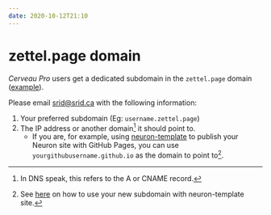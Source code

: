 ```yaml
---
date: 2020-10-12T21:10
---
```


# zettel.page domain

*Cerveau Pro* users get a dedicated subdomain in the `zettel.page` domain ([example]). 

Please email <srid@srid.ca> with the following information:

1. Your preferred subdomain (Eg: `username.zettel.page`)
2. The IP address or another domain[^dns] it should point to.
    - If you are, for example, using [neuron-template](https://github.com/srid/neuron-template) to publish your Neuron site with GitHub Pages, you can use `yourgithubusername.github.io` as the domain to point to[^ntc].

[example]: https://alien-psychology.zettel.page/
[^dns]: In DNS speak, this refers to the A or CNAME record.
[^ntc]: See [here](https://srid.github.io/neuron-template/faq.html) on how to use your new subdomain with neuron-template site.